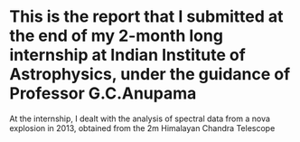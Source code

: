 # This is the report that I submitted at the end of my 2-month long internship at Indian Institute of Astrophysics, under the guidance of Professor G.C.Anupama
At the internship, I dealt with the analysis of spectral data from a nova explosion in 2013, obtained from the 2m Himalayan Chandra Telescope
